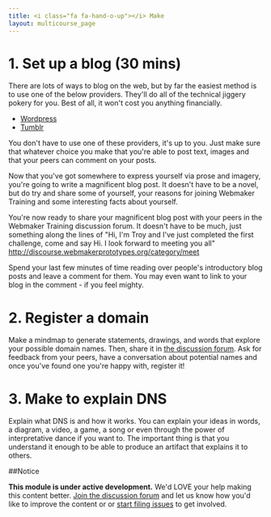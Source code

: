 ```yaml
---
title: <i class="fa fa-hand-o-up"></i> Make
layout: multicourse_page
---
```


<script src="{{site.baseurl}}/js/make-api.js"></script>
<script src="{{site.baseurl}}/js/makeGallery.js"></script>

# 1. Set up a blog (30 mins)
There are lots of ways to blog on the web, but by far the easiest method is to use one of the below providers. They'll do all of the technical jiggery pokery for you. Best of all, it won't cost you anything financially.

* <a href="http://wordpress.com">Wordpress</a>
* <a href="http://tumblr.com">Tumblr</a>

You don't have to use one of these providers, it's up to you. Just make sure that whatever choice you make that you're able to post text,  images and that your peers can comment on your posts.

Now that you've got somewhere to express yourself via prose and imagery, you're going to write a magnificent blog post. It doesn't have to be a novel, but do try and share some of yourself, your reasons for joining Webmaker Training and some interesting facts about yourself. 

You're now ready to share your magnificent blog post with your peers in the Webmaker Training discussion forum. It doesn't have to be much, just  something along the lines of "Hi, I'm Troy and I've just completed the first challenge, come and say Hi. I look forward to meeting you all"
http://discourse.webmakerprototypes.org/category/meet

Spend your last few minutes of time reading over people's introductory blog posts and leave a comment for them. You may even want to link to your blog in the comment - if you feel mighty.

# 2. Register a domain
Make a mindmap to generate statements, drawings, and words that explore your possible domain names. Then, share it in [the discussion forum](http://discourse.webmakerprototypes.org/category/training/connecting). Ask for feedback from your peers, have a conversation about potential names and once you've found one you're happy with, register it!

# 3. Make to explain DNS

Explain what DNS is and how it works. You can explain your ideas in words, a diagram, a video, a game, a song or even through the power of interpretative dance if you want to. The important thing is that you understand it enough to be able to produce an artifact that explains it to others.

<div class="gallery">
<div class="make-gallery row"></div>
</div>
<script type="text/javascript">
			var gallery = new MakeGallery(
			{
				tagPrefix: "webmaker:template",
				limit: 6
			},
			".make-gallery",
			{
	 		apiURL: "https://makeapi.webmaker.org",
    hidden: ["tags", "description"]
			});
</script>

##Notice
<div class="alert alert-info">
<strong>This module is under active development.</strong> We'd LOVE your help making this content better. <a href="http://discourse.webmakerprototypes.org/category/training/connecting">Join the discussion forum</a> and let us know how you'd like to improve the content or or <a href="https://github.com/mozilla/school-of-webmaking/issues">start filing issues</a> to get involved.
</div>

